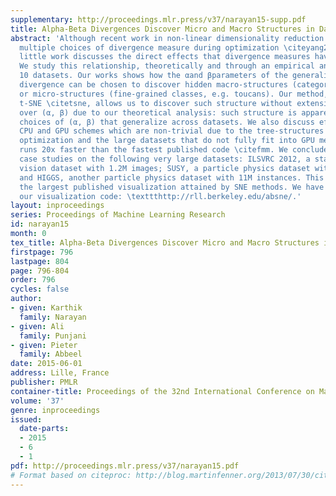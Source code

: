 ```yaml
---
supplementary: http://proceedings.mlr.press/v37/narayan15-supp.pdf
title: Alpha-Beta Divergences Discover Micro and Macro Structures in Data
abstract: 'Although recent work in non-linear dimensionality reduction investigates
  multiple choices of divergence measure during optimization \citeyang2013icml,bunte2012neuro,
  little work discusses the direct effects that divergence measures have on visualization.
  We study this relationship, theoretically and through an empirical analysis over
  10 datasets. Our works shows how the αand βparameters of the generalized alpha-beta
  divergence can be chosen to discover hidden macro-structures (categories, e.g. birds)
  or micro-structures (fine-grained classes, e.g. toucans). Our method, which generalizes
  t-SNE \citetsne, allows us to discover such structure without extensive grid searches
  over (α, β) due to our theoretical analysis: such structure is apparent with particular
  choices of (α, β) that generalize across datasets. We also discuss efficient parallel
  CPU and GPU schemes which are non-trivial due to the tree-structures employed in
  optimization and the large datasets that do not fully fit into GPU memory. Our method
  runs 20x faster than the fastest published code \citefmm. We conclude with detailed
  case studies on the following very large datasets: ILSVRC 2012, a standard computer
  vision dataset with 1.2M images; SUSY, a particle physics dataset with 5M instances;
  and HIGGS, another particle physics dataset with 11M instances. This represents
  the largest published visualization attained by SNE methods. We have open-sourced
  our visualization code: \texttthttp://rll.berkeley.edu/absne/.'
layout: inproceedings
series: Proceedings of Machine Learning Research
id: narayan15
month: 0
tex_title: Alpha-Beta Divergences Discover Micro and Macro Structures in Data
firstpage: 796
lastpage: 804
page: 796-804
order: 796
cycles: false
author:
- given: Karthik
  family: Narayan
- given: Ali
  family: Punjani
- given: Pieter
  family: Abbeel
date: 2015-06-01
address: Lille, France
publisher: PMLR
container-title: Proceedings of the 32nd International Conference on Machine Learning
volume: '37'
genre: inproceedings
issued:
  date-parts:
  - 2015
  - 6
  - 1
pdf: http://proceedings.mlr.press/v37/narayan15.pdf
# Format based on citeproc: http://blog.martinfenner.org/2013/07/30/citeproc-yaml-for-bibliographies/
---
```

